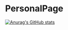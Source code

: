 # PersonalPage

[![Anurag's GitHub stats](https://github-readme-stats.vercel.app/api?username=SoloStage)](https://github.com/anuraghazra/github-readme-stats)
